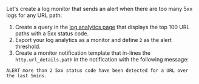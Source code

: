 Let's create a log monitor that sends an alert when there are too many 5xx logs for any URL path:

1. Create a query in the [log analytics page](https://docs.datadoghq.com/logs/explorer/analytics/) that displays the top 100 URL paths with a 5xx status code.
2. Export your log analytics as a monitor and define `2` as the alert threshold.
3. Create a monitor notification template that in-lines the `http.url_details.path` in the notification with the following message:

```
ALERT more than 2 5xx status code have been detected for a URL over the last 5mins.
```
